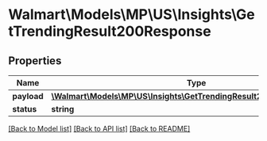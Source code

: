 # Walmart\Models\MP\US\Insights\GetTrendingResult200Response

## Properties

Name | Type | Description | Notes
------------ | ------------- | ------------- | -------------
**payload** | [**\Walmart\Models\MP\US\Insights\GetTrendingResult200ResponsePayload**](GetTrendingResult200ResponsePayload.md) |  | [optional]
**status** | **string** |  | [optional]


[[Back to Model list]](./) [[Back to API list]](../../../../../README.md#supported-apis) [[Back to README]](../../../../../README.md)
